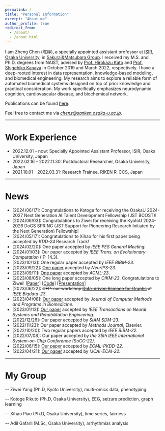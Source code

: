 ```yaml
---
permalink: /
title: "Personal Information"
excerpt: "About me"
author_profile: true
redirect_from: 
  - /about/
  - /about.html
---
```


I am Zheng Chen (陈峥), a specially appointed assistant professor at [ISIR, Osaka University](https://www.sanken.osaka-u.ac.jp/en/), in [Sakurai&Matsubara Group](https://www.dm.sanken.osaka-u.ac.jp).
I received my M.S. and Ph.D. degrees from NAIST, advised by [Prof. Hirokazu Kato](https://scholar.google.co.jp/citations?user=zlyaC60AAAAJ) and [Prof. Shigehiko Kanaya](https://scholar.google.co.jp/citations?hl=zh-CN&user=4Onx7zgAAAAJ) in October 2019 and March 2022, respectively. 
I have a deep-rooted interest in data representation, knowledge-based modeling, and biomedical engineering. My research aims to explore a reliable form of automated biomedical systems designed on top of prior knowledge and practical consideration. My work specifically emphasizes neurodynamic cognition, cardiovascular disease, and biochemical network.


Publications can be found [here](https://scholar.google.com/citations?user=571LAh4AAAAJ&hl=en).

Feel free to contact me via *chenz@sanken.osaka-u.ac.jp*.

****

Work Experience
======

* 2022.12.01 - now: Specially Appointed Assistant Professor, ISIR, Osaka University, Japan
* 2022.02.16 - 2022.11.30: Postdoctoral Researcher, Osaka University, Japan
* 2021.10.01 - 2022.03.31: Research Trainee, RIKEN R-CCS, Japan

****

News
======

* \[2024/06/17\]: Congratulations to Kotoge for receiving the OsakaU 2024-2027 Next Generation AI Talent Development Fellowship (JST BOOST)!
* \[2024/06/03\]: Congratulations to Ziwei for receiving the KyotoU 2024-2026 DoGS SPRING (JST Support for Pioneering Research Initiated by the Next Generation) Fellowship!
* \[2024/05/17\]: Congratulations to Xihao for his first paper being accepted by _KDD-24_ Research Track!
* \[2024/02/20\]: One paper accepted by _IEEE PES General Meeting_.
* \[2024/01/03\]: Our paper accepted by _IEEE Trans. on Evolutionary Computation_ (IF: 14.3).
* \[2023/10/13\]: One regular paper accepted by _IEEE BIBM-23_.
* \[2023/09/22\]: [One paper](https://proceedings.neurips.cc/paper_files/paper/2023/hash/b3e866c228f8f4ea18021ae63aea5453-Abstract-Conference.html) accepted by _NeurIPS-23_.
* \[2023/09/11\]: [One paper](https://arxiv.org/abs/2401.10843) accepted by _ACML-23_. 
* \[2023/08/05\]: One long paper accepted by _CIKM-23_. Congratulations to Ziwei! [[Paper]](https://dl.acm.org/doi/10.1145/3583780.3614970) [[Code]](https://github.com/yangziwei96/MoCLIM) [[Presentation]](https://youtu.be/26uYBmsyiLM)
* \[2023/06/22\]: <strike>CFP: our workshop [Data-driven Science for Graphs](https://aidatalab.github.io) at _IEEE Bigdata-23_.</strike>
* \[2023/04/08\]: [Our paper](https://www.sciencedirect.com/science/article/pii/S0169260723002080?dgcid=author) accepted by _Journal of Computer Methods and Programs in Biomedicine_.
* \[2023/01/13\]: [Our paper](https://ieeexplore.ieee.org/abstract/document/10041186) accepted by _IEEE Transactions on Neural Systems and Rehabilitation Engineering_.
* \[2022/12/26\]: [Our paper](https://epubs.siam.org/doi/abs/10.1137/1.9781611977653.ch38) accepted by _SIAM SDM-23_.
* \[2022/11/23\]: Our paper accepted by _Methods Journal_, Elsevier. 
* \[2022/10/20\]: Two regular papers accepted by _IEEE BIBM-22_.
* \[2022/07/08\]: Our paper accepted by _the 35th IEEE International System-on-Chip Conference (SoCC-22)_.
* \[2022/06/15\]: [Our paper](https://arxiv.org/abs/2206.10801)  accepted by _ECML-PKDD-22_.
* \[2022/04/21\]: [Our paper](https://arxiv.org/abs/2204.09840) accepted by _IJCAI-ECAI-22_.


****

My Group
======
-- Ziwei Yang (Ph.D, Kyoto University), multi-omics data, phenotyping

-- Kotoge Rikuto (Ph.D, Osaka University), EEG, seizure prediction, graph learning

-- Xihao Piao (Ph.D, Osaka University), time series, fairness  

-- Adil Gafarli (M.Sc, Osaka University), arrhythmias analysis


